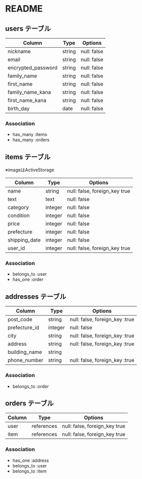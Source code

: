 # README

## users テーブル

| Column                  | Type     | Options     |
| --------------------    | -------  | ----------- |
| nickname                | string   | null: false |
| email                   | string   | null: false |
| encrypted_password      | string   | null: false |
| family_name             | string   | null: false |
| first_name              | string   | null: false |
| family_name_kana        | string   | null: false |
| first_name_kana         | string   | null: false |
| birth_day               | date     | null: false |

### Association
- has_many :items
- has_many :orders

## items テーブル
※imageはActiveStorage

| Column            | Type       | Options                        |
| ------------      | ---------  | ----------------------------   |
| name              | string     | null: false, foreign_key true  |
| text              | text       | null: false                    |
| category          | integer    | null: false                    |
| condition         | integer    | null: false                    |
| price             | integer    | null: false                    |
| prefecture        | integer    | null: false                    |
| shipping_date     | integer    | null: false                    |
| user_id           | integer    | null: false,  foreign_key true |

### Association 
- belongs_to :user
- has_one :order

## addresses テーブル

| Column           | Type      | Options                           |
| ---------------  | -------   | ------------------------------    |
| post_code        | string    | null: false, foreign_key :true    |
| prefecture_id    | integer   | null: false                       |
| city             | string    | null: false, foreign_key :true    |
| address          | string    | null: false, foreign_key :true    |
| building_name    | string    |                                   |
| phone_number     | string    | null: false, foreign_key :true    |

### Association
- belongs_to :order

## orders テーブル

| Column        | Type           | Options                           |
| ------------  | -------------  | --------------------------------  |
| user          | references     | null: false, foreign_key true     |
| item          | references     | null: false, foreign_key true     |

### Association

- has_one       :address
- belongs_to    :user
- belongs_to    :item